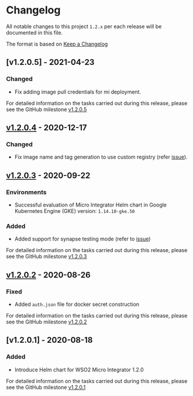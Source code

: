 # Changelog
All notable changes to this project `1.2.x` per each release will be documented in this file.

The format is based on [Keep a Changelog](https://keepachangelog.com/en/1.0.0/)

## [v1.2.0.5] - 2021-04-23

### Changed

- Fix adding image pull credentials for mi deployment.

For detailed information on the tasks carried out during this release, please see the GitHub milestone [v1.2.0.5
](https://github.com/wso2/kubernetes-mi/milestone/5)
## [v1.2.0.4] - 2020-12-17

### Changed

- Fix image name and tag generation to use custom registry (refer [issue](https://github.com/wso2/kubernetes-mi/issues/33)).

## [v1.2.0.3] - 2020-09-22

### Environments
- Successful evaluation of Micro Integrator Helm chart in Google Kubernetes Engine (GKE) version: `1.14.10-gke.50`

### Added
- Added support for synapse testing mode  (refer to [issue](https://github.com/wso2/kubernetes-mi/issues/26))

For detailed information on the tasks carried out during this release, please see the GitHub milestone [v1.2.0.3
](https://github.com/wso2/kubernetes-mi/milestone/3)

## [v1.2.0.2] - 2020-08-26

### Fixed
- Added `auth.json` file for docker secret construction

For detailed information on the tasks carried out during this release, please see the GitHub milestone [v1.2.0.2
](https://github.com/wso2/kubernetes-mi/milestone/2)

## [v1.2.0.1] - 2020-08-18

### Added
- Introduce Helm chart for WSO2 Micro Integrator 1.2.0

For detailed information on the tasks carried out during this release, please see the GitHub milestone [v1.2.0.1
](https://github.com/wso2/kubernetes-mi/milestone/1)


[v1.2.0.4]: https://github.com/wso2/kubernetes-mi/compare/v1.2.0.3...v1.2.0.4
[v1.2.0.3]: https://github.com/wso2/kubernetes-mi/compare/v1.2.0.2...v1.2.0.3
[v1.2.0.2]: https://github.com/wso2/kubernetes-mi/compare/v1.2.0.1...v1.2.0.2
